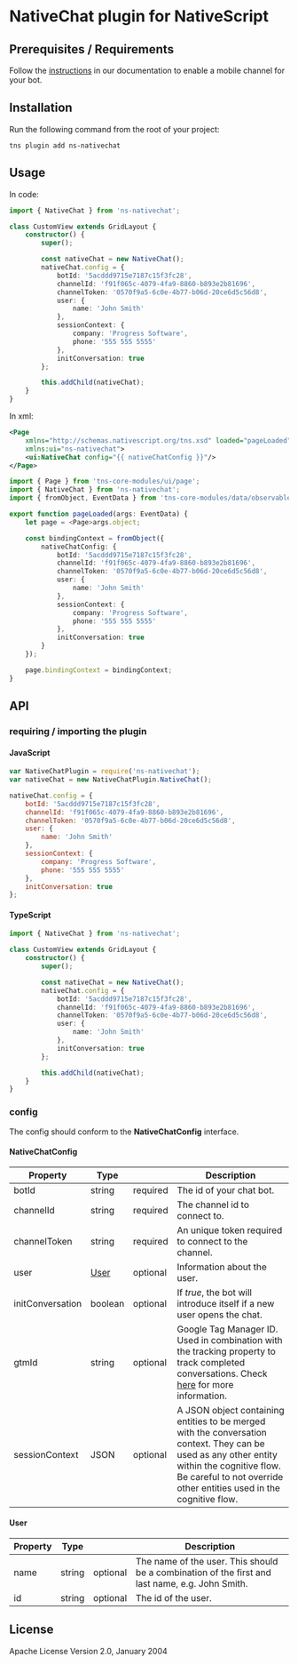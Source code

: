 # NativeChat plugin for NativeScript

## Prerequisites / Requirements

Follow the [instructions]() in our documentation to enable a mobile channel for your bot.

## Installation

Run the following command from the root of your project:

```
tns plugin add ns-nativechat
```

## Usage 

In code:

```typescript
import { NativeChat } from 'ns-nativechat';

class CustomView extends GridLayout {
    constructor() {
        super();

        const nativeChat = new NativeChat();
        nativeChat.config = {
            botId: '5acddd9715e7187c15f3fc28',
            channelId: 'f91f065c-4079-4fa9-8860-b893e2b81696',
            channelToken: '0570f9a5-6c0e-4b77-b06d-20ce6d5c56d8',
            user: {
                name: 'John Smith'
            },
            sessionContext: {
                company: 'Progress Software',
                phone: '555 555 5555'
            },
            initConversation: true
        };

        this.addChild(nativeChat);
    }
}
```

In xml:

```xml
<Page
    xmlns="http://schemas.nativescript.org/tns.xsd" loaded="pageLoaded" class="page"
    xmlns:ui="ns-nativechat">
    <ui:NativeChat config="{{ nativeChatConfig }}"/>
</Page>
```
```typescript
import { Page } from 'tns-core-modules/ui/page';
import { NativeChat } from 'ns-nativechat';
import { fromObject, EventData } from 'tns-core-modules/data/observable/observable';

export function pageLoaded(args: EventData) {
    let page = <Page>args.object;

    const bindingContext = fromObject({
        nativeChatConfig: {
            botId: '5acddd9715e7187c15f3fc28',
            channelId: 'f91f065c-4079-4fa9-8860-b893e2b81696',
            channelToken: '0570f9a5-6c0e-4b77-b06d-20ce6d5c56d8',
            user: {
                name: 'John Smith'
            },
            sessionContext: {
                company: 'Progress Software',
                phone: '555 555 5555'
            },
            initConversation: true
        }  
    });

    page.bindingContext = bindingContext;
}
```

## API

### requiring / importing the plugin

#### JavaScript

```javascript
var NativeChatPlugin = require('ns-nativechat');
var nativeChat = new NativeChatPlugin.NativeChat();

nativeChat.config = {
    botId: '5acddd9715e7187c15f3fc28',
    channelId: 'f91f065c-4079-4fa9-8860-b893e2b81696',
    channelToken: '0570f9a5-6c0e-4b77-b06d-20ce6d5c56d8',
    user: {
        name: 'John Smith'
    },
    sessionContext: {
        company: 'Progress Software',
        phone: '555 555 5555'
    },
    initConversation: true
};
```

#### TypeScript

```typescript
import { NativeChat } from 'ns-nativechat';

class CustomView extends GridLayout {
    constructor() {
        super();

        const nativeChat = new NativeChat();
        nativeChat.config = {
            botId: '5acddd9715e7187c15f3fc28',
            channelId: 'f91f065c-4079-4fa9-8860-b893e2b81696',
            channelToken: '0570f9a5-6c0e-4b77-b06d-20ce6d5c56d8',
            user: {
                name: 'John Smith'
            },
            initConversation: true
        };

        this.addChild(nativeChat);
    }
}
```

### config

The config should conform to the **NativeChatConfig** interface.

#### NativeChatConfig

| Property | Type |  | Description |
| --- | --- | --- | --- |
| botId | string | required | The id of your chat bot. |
| channelId | string | required | The channel id to connect to. |
| channelToken | string | required | An unique token required to connect to the channel. |
| user | [User](#user) | optional | Information about the user. |
| initConversation | boolean | optional | If *true*, the bot will introduce itself if a new user opens the chat. |
| gtmId | string | optional | Google Tag Manager ID. Used in combination with the tracking property to track completed conversations. Check [here](https://docs.darvin.ai/docs/1.0/publishing/web/#gtmid-optional) for more information.|
| sessionContext | JSON | optional | A JSON object containing entities to be merged with the conversation context. They can be used as any other entity within the cognitive flow. Be careful to not override other entities used in the cognitive flow. |
    
#### User

| Property | Type |  | Description |
| --- | --- | --- | --- |
| name | string | optional | The name of the user. This should be a combination of the first and last name, e.g. John Smith. |
| id | string | optional | The id of the user. |

## License

Apache License Version 2.0, January 2004
